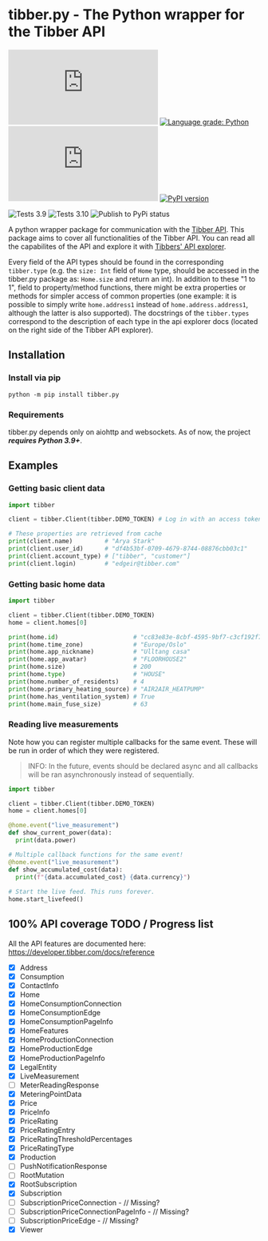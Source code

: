 # tibber.py - The Python wrapper for the Tibber API
![MIT license badge](https://img.shields.io/github/license/BeatsuDev/tibber.py)
[![Language grade: Python](https://img.shields.io/lgtm/grade/python/g/BeatsuDev/tibber.py.svg?logo=lgtm&logoWidth=18)](https://lgtm.com/projects/g/BeatsuDev/tibber.py/context:python)
![Code Coverage](https://img.shields.io/codecov/c/github/BeatsuDev/tibber.py)
[![PyPI version](https://badge.fury.io/py/tibber.py.svg)](https://badge.fury.io/py/tibber.py)

![Tests 3.9](https://github.com/BeatsuDev/tibber.py/actions/workflows/pytest-version-3.9.yml/badge.svg)
![Tests 3.10](https://github.com/BeatsuDev/tibber.py/actions/workflows/pytest-version-3.10.yml/badge.svg)
![Publish to PyPi status](https://github.com/BeatsuDev/tibber.py/actions/workflows/publish-to-pypi.yml/badge.svg)

A python wrapper package for communication with the [Tibber API](https://developer.tibber.com/).
This package aims to cover all functionalities of the Tibber API. You can read all the capabilites of the API and explore it 
with [Tibbers' API explorer](https://developer.tibber.com/explorer). 

Every field of the API types should be found in the corresponding `tibber.type` (e.g. the `size: Int` field of `Home`
type, should be accessed in the tibber.py package as: `Home.size` and return an int). In addition to these "1 to 1",
field to property/method functions, there might be extra properties or methods for simpler access of common properties
(one example: it is possible to simply write `home.address1` instead of `home.address.address1`, although the latter is
also supported). The docstrings of the `tibber.types` correspond to the description of each type in the api explorer
docs (located on the right side of the Tibber API explorer).

## Installation
### Install via pip
```
python -m pip install tibber.py
```
### Requirements
tibber.py depends only on aiohttp and websockets. As of now, the project ***requires Python 3.9+***.

## Examples
### Getting basic client data
```python
import tibber

client = tibber.Client(tibber.DEMO_TOKEN) # Log in with an access token. All information gets updated here and stored in cache.

# These properties are retrieved from cache
print(client.name)         # "Arya Stark"
print(client.user_id)      # "df4b53bf-0709-4679-8744-08876cbb03c1"
print(client.account_type) # ["tibber", "customer"]
print(client.login)        # "edgeir@tibber.com"
```

### Getting basic home data
```python
import tibber

client = tibber.Client(tibber.DEMO_TOKEN)
home = client.homes[0]

print(home.id)                     # "cc83e83e-8cbf-4595-9bf7-c3cf192f7d9c"
print(home.time_zone)              # "Europe/Oslo"
print(home.app_nickname)           # "Ulltang casa"
print(home.app_avatar)             # "FLOORHOUSE2"
print(home.size)                   # 200
print(home.type)                   # "HOUSE"
print(home.number_of_residents)    # 4
print(home.primary_heating_source) # "AIR2AIR_HEATPUMP"
print(home.has_ventilation_system) # True
print(home.main_fuse_size)         # 63
```
### Reading live measurements
Note how you can register multiple callbacks for the same event. These will be run
in order of which they were registered.
 > INFO: In the future, events should be declared async and all callbacks will be
 > ran asynchronously instead of sequentially.
```python
import tibber

client = tibber.Client(tibber.DEMO_TOKEN)
home = client.homes[0]

@home.event("live_measurement")
def show_current_power(data):
  print(data.power)

# Multiple callback functions for the same event!
@home.event("live_measurement")
def show_accumulated_cost(data):
  print(f"{data.accumulated_cost} {data.currency}")
  
# Start the live feed. This runs forever.
home.start_livefeed()
```
## 100% API coverage TODO / Progress list
All the API features are documented here: https://developer.tibber.com/docs/reference
- [x] Address
- [x] Consumption
- [x] ContactInfo
- [x] Home
- [x] HomeConsumptionConnection
- [x] HomeConsumptionEdge
- [x] HomeConsumptionPageInfo
- [x] HomeFeatures
- [x] HomeProductionConnection
- [x] HomeProductionEdge
- [x] HomeProductionPageInfo
- [x] LegalEntity
- [x] LiveMeasurement
- [ ] MeterReadingResponse
- [x] MeteringPointData
- [x] Price
- [x] PriceInfo
- [x] PriceRating
- [x] PriceRatingEntry
- [x] PriceRatingThresholdPercentages
- [x] PriceRatingType
- [x] Production
- [ ] PushNotificationResponse
- [ ] RootMutation
- [x] RootSubscription
- [x] Subscription
- [ ] SubscriptionPriceConnection - // Missing?
- [ ] SubscriptionPriceConnectionPageInfo - // Missing?
- [ ] SubscriptionPriceEdge - // Missing?
- [x] Viewer
